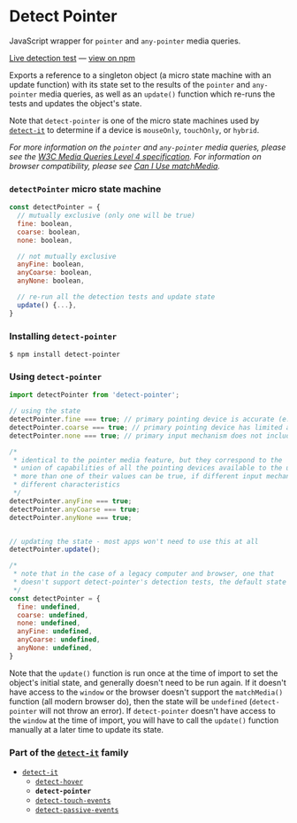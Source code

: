 # Detect Pointer

JavaScript wrapper for `pointer` and `any-pointer` media queries.

[Live detection test][liveDetectionTest] &#8212; [view on npm][onNpm]

Exports a reference to a singleton object (a micro state machine with an update function) with its state set to the results of the `pointer` and `any-pointer` media queries, as well as an `update()` function which re-runs the tests and updates the object's state.

Note that `detect-pointer` is one of the micro state machines used by [`detect-it`][detectItRepo] to determine if a device is `mouseOnly`, `touchOnly`, or `hybrid`.

*For more information on the `pointer` and `any-pointer` media queries, please see the [W3C Media Queries Level 4 specification][w3cSpecLatest]. For information on browser compatibility, please see [Can I Use matchMedia][canIUseMatchMedia].*


### `detectPointer` micro state machine
```javascript
const detectPointer = {
  // mutually exclusive (only one will be true)
  fine: boolean,
  coarse: boolean,
  none: boolean,

  // not mutually exclusive
  anyFine: boolean,
  anyCoarse: boolean,
  anyNone: boolean,

  // re-run all the detection tests and update state
  update() {...},
}
```

### Installing `detect-pointer`
```terminal
$ npm install detect-pointer
```

### Using `detect-pointer`
```javascript
import detectPointer from 'detect-pointer';
```
```javascript
// using the state
detectPointer.fine === true; // primary pointing device is accurate (e.g. mouse, stylus)
detectPointer.coarse === true; // primary pointing device has limited accuracy (e.g. touch, motion)
detectPointer.none === true; // primary input mechanism does not include a pointing device

/*
 * identical to the pointer media feature, but they correspond to the
 * union of capabilities of all the pointing devices available to the user -
 * more than one of their values can be true, if different input mechanisms have
 * different characteristics
 */
detectPointer.anyFine === true;
detectPointer.anyCoarse === true;
detectPointer.anyNone === true;


// updating the state - most apps won't need to use this at all
detectPointer.update();
```

```javascript
/*
 * note that in the case of a legacy computer and browser, one that
 * doesn't support detect-pointer's detection tests, the default state will be:
 */
const detectPointer = {
  fine: undefined,
  coarse: undefined,
  none: undefined,
  anyFine: undefined,
  anyCoarse: undefined,
  anyNone: undefined,
}
```

Note that the `update()` function is run once at the time of import to set the object's initial state, and generally doesn't need to be run again. If it doesn't have access to the `window` or the browser doesn't support the `matchMedia()` function (all modern browser do), then the state will be `undefined` (`detect-pointer` will not throw an error). If `detect-pointer` doesn't have access to the `window` at the time of import, you will have to call the `update()` function manually at a later time to update its state.

### Part of the [`detect-it`][detectItRepo] family
- [`detect-it`][detectItRepo]
  - [`detect-hover`][detectHoverRepo]
  - **`detect-pointer`**
  - [`detect-touch-events`][detectTouchEventsRepo]
  - [`detect-passive-events`][detectPassiveEventsRepo]


<!-- links -->
[liveDetectionTest]: http://detect-it.rafrex.com/#detect-pointer
[onNpm]: https://www.npmjs.com/package/detect-pointer
[w3cSpecLatest]: https://www.w3.org/TR/mediaqueries-4/#pointer
[canIUseMatchMedia]: http://caniuse.com/#feat=matchmedia
[detectItRepo]: https://github.com/rafrex/detect-it
[detectHoverRepo]: https://github.com/rafrex/detect-hover
[detectTouchEventsRepo]: https://github.com/rafrex/detect-touch-events
[detectPassiveEventsRepo]: https://github.com/rafrex/detect-passive-events
